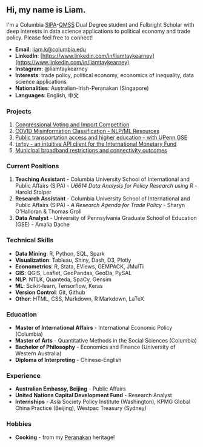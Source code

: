 ## Hi, my name is Liam. 

I'm a Columbia [SIPA](https://www.sipa.columbia.edu/)-[QMSS](https://www.qmss.columbia.edu/) Dual Degree student and Fulbright Scholar with deep interests in data science applications to political economy and trade policy. Please feel free to connect!

- **Email**: [liam.k@columbia.edu](mailto:liam.k@columbia.edu)
- **LinkedIn**: [https://www.linkedin.com/in/liamtaykearney](https://www.linkedin.com/in/liamtaykearney)
- **Instagram**: @liamtaykearney
- **Interests**: trade policy, political economy, economics of inequality, data science applications
- **Nationalities**: Australian-Irish-Peranakan (Singapore)
- **Languages**: English, 中文

### Projects

1. [Congressional Voting and Import Competition](subpages/congress_trade.md)
2. [COVID Misinformation Classification - NLP/ML Resources](subpages/covid_misinfo.md)
3. [Public transportation access and higher education - with UPenn GSE](https://github.com/ltk2118/philadelphia-gis)
4. [`imfpy` - an intuitive API client for the International Monetary Fund](subpages/imfpy.md)
5. [Municipal broadband restrictions and connectivity outcomes](subpages/broadband.md)

### Current Positions

1. **Teaching Assistant** -  Columbia University School of International and Public Affairs (SIPA) - *U6614 Data Analysis for Policy Research using R* - Harold Stolper
2. **Research Assistant** - Columbia University School of International and Public Affairs (SIPA) - *A Research Agenda for Trade Policy* - Sharyn O'Halloran & Thomas Groll
3. **Data Analyst** - University of Pennsylvania Graduate School of Education (GSE) - Amalia Dache

### Technical Skills

- **Data Mining**: R, Python, SQL, Spark
- **Visualization**: Tableau, Shiny, Dash, D3, Plotly
- **Econometrics**: R, Stata, EViews, GEMPACK, JMulTi
- **GIS**: QGIS, Leaflet, GeoPandas, GeoDa, PySAL
- **NLP**: NTLK, Quanteda, SpaCy, Gensim
- **ML**: Scikit-learn, Tensorflow, Keras
- **Version Control**: Git, Github
- **Other**: HTML, CSS, Markdown, R Markdown, LaTeX

### Education

* **Master of International Affairs** - International Economic Policy (Columbia)
* **Master of Arts** - Quantitative Methods in the Social Sciences (Columbia)
* **Bachelor of Philosophy** - Economics and Finance (University of Western Australia)
* **Diploma of Interpreting** - Chinese-English

### Experience

* **Australian Embassy, Beijing** - Public Affairs
* **United Nations Capital Development Fund** - Research Analyst
* **Internships** - Asia Society Policy Institute (Washington), KPMG Global China Practice (Beijing), Westpac Treasury (Sydney)

### Hobbies

* **Cooking** - from my [Peranakan](https://en.wikipedia.org/wiki/Peranakan_cuisine#:~:text=Peranakan%20cuisine%20or%20Nyonya%20cuisine,inter%2Dmarrying%20with%20local%20Malays.&text=The%20cuisine%20combines%20Chinese%2C%20Malay,South%20Indian%2C%20and%20other%20influences.) heritage!

